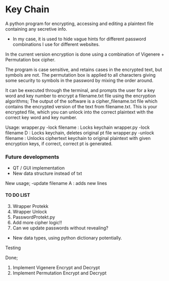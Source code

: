 # Key Chain

A python program for encrypting, accessing and editing a plaintext file containing any secretive info.
- In my case, it is used to hide vague hints for different password combinations I use for different websites.

In the current version encryption is done using a combination of Vigenere + Permutation box cipher.

The program is case sensitive, and retains cases in the encrypted text, but symbols are not.
The permutation box is applied to all characters giving some security to symbols in the password by mixing the order around.

It can be executed through the terminal, and prompts the user for a key word and key number to encrypt a filename.txt file using the encryption algorithms;
The output of the software is a cipher_filename.txt file which contains the encrypted version of the text from filename.txt.
This is your encrypted file, which you can unlock into the correct plaintext with the correct key word and key number.


Usage:
wrapper.py -lock filename : Locks keychain
wrapper.py -lock filename D : Locks keychain, deletes original pt file
wrapper.py -unlock filename : Unlocks ciphertext keychain to original plaintext with given encryption keys, if correct, correct pt is generated.






### Future developments

- QT / GUI implementation
- New data structure instead of txt

New usage;
-update filename A : adds new lines


#### TO DO LIST

3. Wrapper Protekk
4. Wrapper Unlock
5. PasswordProtekt.py
6. Add more cipher logic!!
7. Can we update passwords without revealing?
- New data types, using python dictionary potentially.


Testing


Done;
1. Implement Vigenere Encrypt and Decrypt
2. Implement Permutation Encrypt and Decrypt

